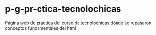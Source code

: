# p-g-pr-ctica-tecnolochicas
Página web de práctica del curso de tecnolochicas dónde se repasaron conceptos fundamentales del html
